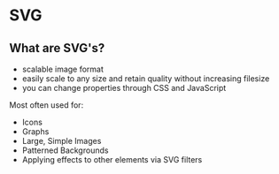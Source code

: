 # SVG

## What are SVG's?
- scalable image format
- easily scale to any size and retain quality without increasing filesize
- you can change properties through CSS and JavaScript

Most often used for:
- Icons
- Graphs
- Large, Simple Images
- Patterned Backgrounds
- Applying effects to other elements via SVG filters

